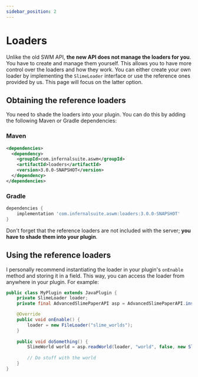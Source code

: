 ```yaml
---
sidebar_position: 2
---
```


# Loaders
Unlike the old SWM API, **the new API does not manage the loaders for you**. You have to create and manage them yourself.
This allows you to have more control over the loaders and how they work.
You can either create your own loader by implementing the `SlimeLoader` interface or use the reference ones provided by us. 
This page will focus on the latter option.

## Obtaining the reference loaders
You need to shade the loaders into your plugin. You can do this by adding the following Maven or Gradle dependencies:

### Maven
```xml
<dependencies>
  <dependency>
    <groupId>com.infernalsuite.aswm</groupId>
    <artifactId>loaders</artifactId>
    <version>3.0.0-SNAPSHOT</version>
  </dependency>
</dependencies>
```

### Gradle
```groovy
dependencies {
    implementation 'com.infernalsuite.aswm:loaders:3.0.0-SNAPSHOT'
}
```

Don't forget that the reference loaders are not included with the server; **you have to shade them into your plugin**.

## Using the reference loaders

I personally recommend instantiating the loader in your plugin's `onEnable` method and storing it in a field.
This way, you can access the loader from anywhere in your plugin.
For example:

```java
public class MyPlugin extends JavaPlugin {
    private SlimeLoader loader;
    private final AdvancedSlimePaperAPI asp = AdvancedSlimePaperAPI.instance();

    @Override
    public void onEnable() {
        loader = new FileLoader("slime_worlds");
    }
    
    public void doSomething() {
        SlimeWorld world = asp.readWorld(loader, "world", false, new SlimePropertyMap());
        
        // Do stuff with the world
    }
}
```